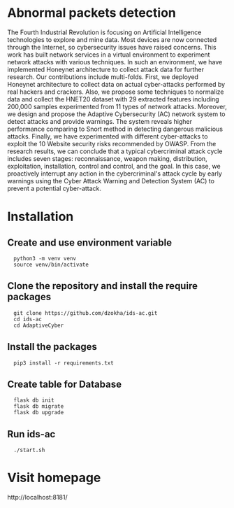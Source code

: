 # Abnormal packets detection
The Fourth Industrial Revolution is focusing on Artificial Intelligence technologies to explore and mine data. Most devices are now connected through the Internet, so cybersecurity issues have raised concerns. This work has built network services in a virtual environment to experiment network attacks with various techniques. In such an environment, we have implemented Honeynet architecture to collect attack data for further research.  Our contributions include multi-folds. First, we deployed Honeynet architecture to collect data on actual cyber-attacks performed by real hackers and crackers. Also, we propose some techniques to normalize data and collect the HNET20 dataset with 29 extracted features including 200,000 samples experimented from 11 types of network attacks. Moreover, we design and propose the Adaptive Cybersecurity (AC) network system to detect attacks and provide warnings. The system reveals higher performance comparing to Snort method in detecting dangerous malicious attacks. Finally, we have experimented with different cyber-attacks to exploit the 10 Website security risks recommended by OWASP. From the research results, we can conclude that a typical cybercriminal attack cycle includes seven stages: reconnaissance, weapon making, distribution, exploitation, installation, control and control, and the goal. In this case, we proactively interrupt any action in the cybercriminal's attack cycle by early warnings using the Cyber Attack Warning and Detection System (AC) to prevent a potential cyber-attack.
# Installation
## Create and use environment variable
```
  python3 -m venv venv
  source venv/bin/activate
```
## Clone the repository and install the require packages
```
  git clone https://github.com/dzokha/ids-ac.git
  cd ids-ac
  cd AdaptiveCyber
```
## Install the packages
```
  pip3 install -r requirements.txt
```
## Create table for Database
```
  flask db init
  flask db migrate
  flask db upgrade
```
## Run ids-ac
```
  ./start.sh
```
# Visit homepage
  http://localhost:8181/
